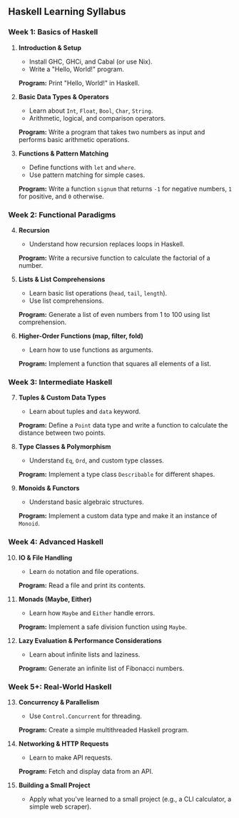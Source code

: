 
## **Haskell Learning Syllabus**

### **Week 1: Basics of Haskell**
1. **Introduction & Setup**
   - Install GHC, GHCi, and Cabal (or use Nix).
   - Write a "Hello, World!" program.

   **Program:** Print "Hello, World!" in Haskell.

2. **Basic Data Types & Operators**
   - Learn about `Int`, `Float`, `Bool`, `Char`, `String`.
   - Arithmetic, logical, and comparison operators.

   **Program:** Write a program that takes two numbers as input and performs basic arithmetic operations.

3. **Functions & Pattern Matching**
   - Define functions with `let` and `where`.
   - Use pattern matching for simple cases.

   **Program:** Write a function `signum` that returns `-1` for negative numbers, `1` for positive, and `0` otherwise.

### **Week 2: Functional Paradigms**
4. **Recursion**
   - Understand how recursion replaces loops in Haskell.

   **Program:** Write a recursive function to calculate the factorial of a number.

5. **Lists & List Comprehensions**
   - Learn basic list operations (`head`, `tail`, `length`).
   - Use list comprehensions.

   **Program:** Generate a list of even numbers from 1 to 100 using list comprehension.

6. **Higher-Order Functions (map, filter, fold)**
   - Learn how to use functions as arguments.

   **Program:** Implement a function that squares all elements of a list.

### **Week 3: Intermediate Haskell**
7. **Tuples & Custom Data Types**
   - Learn about tuples and `data` keyword.

   **Program:** Define a `Point` data type and write a function to calculate the distance between two points.

8. **Type Classes & Polymorphism**
   - Understand `Eq`, `Ord`, and custom type classes.

   **Program:** Implement a type class `Describable` for different shapes.

9. **Monoids & Functors**
   - Understand basic algebraic structures.

   **Program:** Implement a custom data type and make it an instance of `Monoid`.

### **Week 4: Advanced Haskell**
10. **IO & File Handling**
    - Learn `do` notation and file operations.

    **Program:** Read a file and print its contents.

11. **Monads (Maybe, Either)**
    - Learn how `Maybe` and `Either` handle errors.

    **Program:** Implement a safe division function using `Maybe`.

12. **Lazy Evaluation & Performance Considerations**
    - Learn about infinite lists and laziness.

    **Program:** Generate an infinite list of Fibonacci numbers.

### **Week 5+: Real-World Haskell**
13. **Concurrency & Parallelism**
    - Use `Control.Concurrent` for threading.

    **Program:** Create a simple multithreaded Haskell program.

14. **Networking & HTTP Requests**
    - Learn to make API requests.

    **Program:** Fetch and display data from an API.

15. **Building a Small Project**
    - Apply what you've learned to a small project (e.g., a CLI calculator, a simple web scraper).
